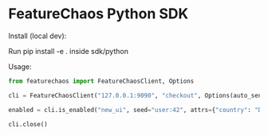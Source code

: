 # FeatureChaos Python SDK

Install (local dev):

Run pip install -e . inside sdk/python

Usage:

```python
from featurechaos import FeatureChaosClient, Options

cli = FeatureChaosClient("127.0.0.1:9090", "checkout", Options(auto_send_stats=True))

enabled = cli.is_enabled("new_ui", seed="user:42", attrs={"country": "DE", "tier": "gold"})

cli.close()
```
